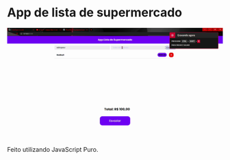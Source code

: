 <h1>App de lista de supermercado</h1>

<img  style="width: 900px;" src='./README/img.gif'>
Feito utilizando JavaScript Puro.